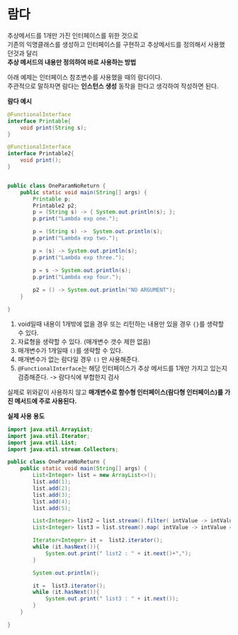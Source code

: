 # 람다  
추상메서드를 1개만 가진 인터페이스를 위한 것으로             
기존의 익명클래스를 생성하고 인터페이스를 구현하고 추상메서드를 정의해서 사용했던것과 달리              
**추상 메서드의 내용만 정의하여 바로 사용하는 방법**                
     
아래 예제는 인터페이스 참조변수를 사용했을 때의 람다이다.                    
주관적으로 말하자면 람다는 **인스턴스 생성** 동작을 한다고 생각하여 작성하면 된다. 
    
**람다 예시**   
```java
@FunctionalInterface
interface Printable{
    void print(String s);
}

@FunctionalInterface
interface Printable2{
    void print();
}


public class OneParamNoReturn {
    public static void main(String[] args) {
        Printable p;
        Printable2 p2;
        p = (String s) -> { System.out.println(s); };
        p.print("Lambda exp one.");

        p = (String s) ->  System.out.println(s);
        p.print("Lambda exp two.");

        p = (s) -> System.out.println(s);
        p.print("Lambda exp three.");

        p = s -> System.out.println(s);
        p.print("Lambda exp four.");
        
        p2 = () -> System.out.println("NO ARGUMENT");
    }

}
```
     
1. void일때 내용이 1개밖에 없을 경우 또는 리턴하는 내용만 있을 경우 ```{}```를 생략할 수 있다.          
2. 자료형을 생략할 수 있다. (매개변수 갯수 제한 없음)           
3. 매개변수가 1개일때 ```()```를 생략할 수 있다.       
4. 매개변수가 없는 람다일 경우 ```()``` 만 사용해준다.      
5. ```@FunctionalInterface```는 해당 인터페이스가 추상 메서드를 1개만 가지고 있는지 검증해준다. -> 람다식에 부합한지 검사          
   
실제로 위와같이 사용하지 않고 **매개변수로 함수형 인터페이스(람다형 인터페이스)를 가진 메서드에 주로 사용된다.**   
     
**실제 사용 용도**
```java
import java.util.ArrayList;
import java.util.Iterator;
import java.util.List;
import java.util.stream.Collectors;

public class OneParamNoReturn {
    public static void main(String[] args) {
        List<Integer> list = new ArrayList<>();
        list.add(1);
        list.add(2);
        list.add(3);
        list.add(4);
        list.add(5);

        List<Integer> list2 = list.stream().filter( intValue -> intValue <= 3 ).collect(Collectors.toList()); // 람다 사용
        List<Integer> list3 = list.stream().map( intValue -> intValue = 3 ).collect(Collectors.toList()); // 람다 사용 

        Iterator<Integer> it =  list2.iterator();
        while (it.hasNext()){
            System.out.print(" list2 : " + it.next()+",");
        }

        System.out.println();

        it =  list3.iterator();
        while (it.hasNext()){
            System.out.print(" list3 : " + it.next());
        }
    }

}
```
   
```
```
   
